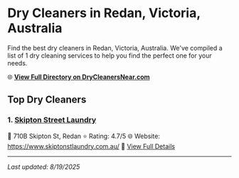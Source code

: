 # Dry Cleaners in Redan, Victoria, Australia

Find the best dry cleaners in Redan, Victoria, Australia. We've compiled a list of 1 dry cleaning services to help you find the perfect one for your needs.

🌐 **[View Full Directory on DryCleanersNear.com](https://drycleanersnear.com/city/Australia/Victoria/Redan)**

## Top Dry Cleaners

### 1. [Skipton Street Laundry](https://drycleanersnear.com/dryCleaner/689e94a3e14d6a681671756e/skipton-street-laundry)
📍 710B Skipton St, Redan
⭐ Rating: 4.7/5
🌐 Website: https://www.skiptonstlaundry.com.au/
🔗 [View Full Details](https://drycleanersnear.com/dryCleaner/689e94a3e14d6a681671756e/skipton-street-laundry)


---

*Last updated: 8/19/2025*

